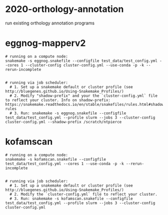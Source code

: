 # 2020-orthology-annotation
run existing orthology annotation programs

# eggnog-mapperv2

    # running on a compute node:
    snakemake -s eggnog.snakefile --configfile test_data/test_config.yml --cores 1 --cluster-config cluster-config.yml --use-conda -p -k --rerun-incomplete


    # running via job scheduler:
      # 1. Set up a snakemake default or cluster profile (see http://bluegenes.github.io/Using-Snakemake_Profiles/)
      # 2. Modify "shadow-prefix" and your the `cluster-config.yml` file to reflect your cluster. Info on shadow-prefix: https://snakemake.readthedocs.io/en/stable/snakefiles/rules.html#shadow-rules
      # 3. Run: snakemake -s eggnog.snakefile --configfile test_data/test_config.yml --profile slurm --jobs 3 --cluster-config cluster-config.yml --shadow-prefix /scratch/ntpierce


# kofamscan 
    # running on a compute node:
    snakemake -s kofamscan.snakefile --configfile test_data/test_config.yml --cores 1 --use-conda -p -k --rerun-incomplete


    # running via job scheduler:
      # 1. Set up a snakemake default or cluster profile (see http://bluegenes.github.io/Using-Snakemake_Profiles/)
      # 2. Modify the `cluster-config.yml` file to reflect your cluster.
      # 3. Run: snakemake -s kofamscan.snakefile --configfile test_data/test_config.yml --profile slurm --jobs 3 --cluster-config cluster-config.yml

